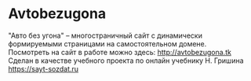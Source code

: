 # Avtobezugona
"Авто без угона" – многостраничный сайт с динамически формируемыми страницами на самостоятельном домене.<br>
Посмотреть на сайт в работе можно здесь: http://avtobezugona.tk<br>
Сделан в качестве учебного проекта по онлайн учебнику Н. Гришина https://sayt-sozdat.ru
